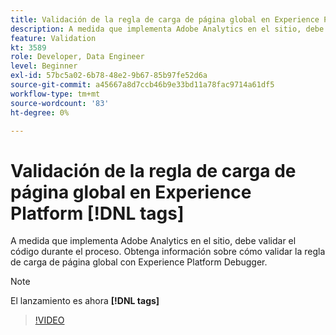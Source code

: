```yaml
---
title: Validación de la regla de carga de página global en Experience Platform [!DNL tags]
description: A medida que implementa Adobe Analytics en el sitio, debe validar el código durante el proceso. Obtenga información sobre cómo validar la regla de carga de página global con Experience Platform Debugger.
feature: Validation
kt: 3589
role: Developer, Data Engineer
level: Beginner
exl-id: 57bc5a02-6b78-48e2-9b67-85b97fe52d6a
source-git-commit: a45667a8d7ccb46b9e33bd11a78fac9714a61df5
workflow-type: tm+mt
source-wordcount: '83'
ht-degree: 0%

---
```


# Validación de la regla de carga de página global en Experience Platform [!DNL tags]

A medida que implementa Adobe Analytics en el sitio, debe validar el código durante el proceso. Obtenga información sobre cómo validar la regla de carga de página global con Experience Platform Debugger.

>[!NOTE]
>
> El lanzamiento es ahora **[!DNL tags]**

>[!VIDEO](https://video.tv.adobe.com/v/28776/?quality=12&learn=on)

